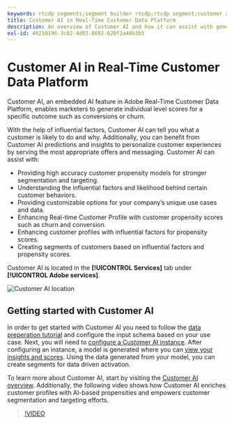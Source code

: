 ```yaml
---
keywords: rtcdp segments;segment builder rtcdp;rtcdp segment;customer ai rtcdp
title: Customer AI in Real-Time Customer Data Platform
description: An overview of Customer AI and how it can assist with generating scores for specific outcomes such as conversions or churn.
exl-id: 40210196-3c02-4d82-8692-628f2a46b3b5
---
```

# Customer AI in Real-Time Customer Data Platform

Customer AI, an embedded AI feature in Adobe Real-Time Customer Data Platform, enables marketers to generate individual level scores for a specific outcome such as conversions or churn.

With the help of influential factors, Customer AI can tell you what a customer is likely to do and why. Additionally, you can benefit from Customer AI predictions and insights to personalize customer experiences by serving the most appropriate offers and messaging. Customer AI can assist with:

* Providing high accuracy customer propensity models for stronger segmentation and targeting.
* Understanding the influential factors and likelihood behind certain customer behaviors.
* Providing customizable options for your company’s unique use cases and data.
* Enhancing Real-time Customer Profile with customer propensity scores such as churn and conversion.
* Enhancing customer profiles with influential factors for propensity scores.
* Creating segments of customers based on influential factors and propensity scores.

Customer AI is located in the **[!UICONTROL Services]** tab under **[!UICONTROL Adobe services]**.

![Customer AI location](../assets/overview/rtcdp-customer-ai.png)

## Getting started with Customer AI

In order to get started with Customer AI you need to follow the [data preperation tutorial](../../intelligent-services/data-preparation.md) and configure the input schema based on your use case. Next, you will need to [configure a Customer AI instance](../../intelligent-services/customer-ai/user-guide/configure.md). After configuring an instance, a model is generated where you can [view your insights and scores](../../intelligent-services/customer-ai/user-guide/discover-insights.md). Using the data generated from your model, you can create segments for data driven activation.

To learn more about Customer AI, start by visiting the [Customer AI overview](../../intelligent-services/customer-ai/overview.md). Additionally, the following video shows how Customer AI enriches customer profiles with AI-based propensities and empowers customer segmentation and targeting efforts.

>[!VIDEO](https://video.tv.adobe.com/v/40374/?quality=12&learn=on)
